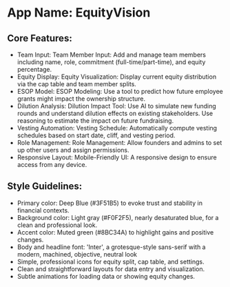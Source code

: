 # **App Name**: EquityVision

## Core Features:

- Team Input: Team Member Input: Add and manage team members including name, role, commitment (full-time/part-time), and equity percentage.
- Equity Display: Equity Visualization: Display current equity distribution via the cap table and team member splits.
- ESOP Model: ESOP Modeling: Use a tool to predict how future employee grants might impact the ownership structure.
- Dilution Analysis: Dilution Impact Tool: Use AI to simulate new funding rounds and understand dilution effects on existing stakeholders. Use reasoning to estimate the impact on future fundraising.
- Vesting Automation: Vesting Schedule: Automatically compute vesting schedules based on start date, cliff, and vesting period.
- Role Management: Role Management: Allow founders and admins to set up other users and assign permissions.
- Responsive Layout: Mobile-Friendly UI: A responsive design to ensure access from any device.

## Style Guidelines:

- Primary color: Deep Blue (#3F51B5) to evoke trust and stability in financial contexts.
- Background color: Light gray (#F0F2F5), nearly desaturated blue, for a clean and professional look.
- Accent color: Muted green (#8BC34A) to highlight gains and positive changes.
- Body and headline font: 'Inter', a grotesque-style sans-serif with a modern, machined, objective, neutral look
- Simple, professional icons for equity split, cap table, and settings.
- Clean and straightforward layouts for data entry and visualization.
- Subtle animations for loading data or showing equity changes.